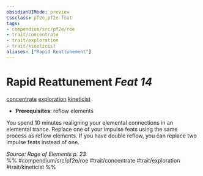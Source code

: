 ```yaml
---
obsidianUIMode: preview
cssclass: pf2e,pf2e-feat
tags:
- compendium/src/pf2e/roe
- trait/concentrate
- trait/exploration
- trait/kineticist
aliases: ["Rapid Reattunement"]
---
```

# Rapid Reattunement  *Feat 14*  
[concentrate](concentrate.md "Concentrate Action & Ability Trait")  [exploration](exploration.md "Exploration Action & Ability Trait")  [kineticist](kineticist-roe.md "Kineticist Class Trait")  

- **Prerequisites**: reflow elements

You spend 10 minutes realigning your elemental connections in an elemental trance. Replace one of your impulse feats using the same process as reflow elements. If you have double reflow, you can replace two impulse feats instead of one.

*Source: Rage of Elements p. 23*  
%% #compendium/src/pf2e/roe #trait/concentrate #trait/exploration #trait/kineticist %%